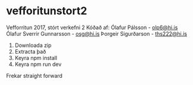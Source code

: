 # vefforitunstort2

Vefforritun 2017, stórt verkefni 2
Kóðað af:
Ólafur Pálsson - olp6@hi.is
Ólafur Sverrir Gunnarsson - osg@hi.is
Þorgeir Sigurðarson - ths222@hi.is

1. Downloada zip
2. Extracta það
3. Keyra npm install
4. Keyra npm run dev

Frekar straight forward